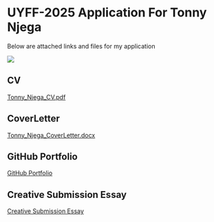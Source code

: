 # UYFF-2025 Application For Tonny Njega

Below are attached links and files for my application

<a href="https://linkedin.com/in/tonny-njega-481418328/"><img src="https://img.shields.io/badge/-LinkedIn-0072b1?&style=for-the-badge&logo=linkedin&logoColor=white" /></a>

## CV
[Tonny_Njega_CV.pdf](https://github.com/user-attachments/files/18239096/Tonny_Njega_CV.pdf)

## CoverLetter
[Tonny_Njega_CoverLetter.docx](https://github.com/user-attachments/files/18240065/Tonny_Njega_CoverLetter.docx)

## GitHub Portfolio
[GitHub Portfolio](https://github.com/Njega-01/My-Portfolio)

## Creative Submission Essay
[Creative Submission Essay](https://github.com/userattachments/files/18239983/Creative_Submission_Essay_TonnyNjega.docx)
